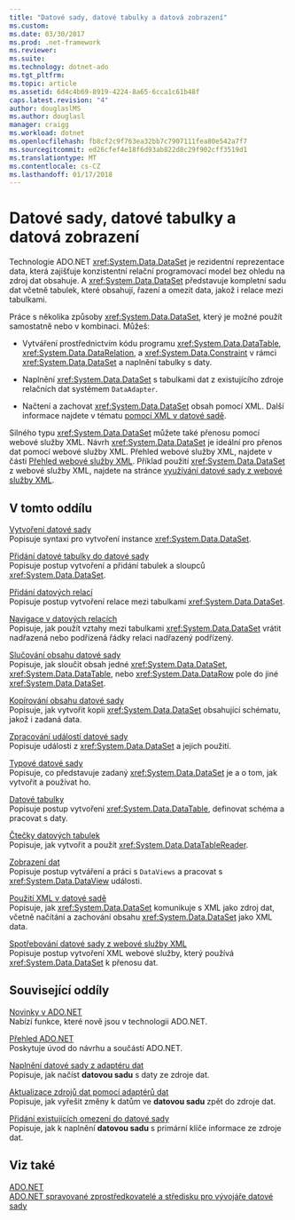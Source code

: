 ```yaml
---
title: "Datové sady, datové tabulky a datová zobrazení"
ms.custom: 
ms.date: 03/30/2017
ms.prod: .net-framework
ms.reviewer: 
ms.suite: 
ms.technology: dotnet-ado
ms.tgt_pltfrm: 
ms.topic: article
ms.assetid: 6d4c4b69-8919-4224-8a65-6cca1c61b48f
caps.latest.revision: "4"
author: douglaslMS
ms.author: douglasl
manager: craigg
ms.workload: dotnet
ms.openlocfilehash: fb8cf2c9f763ea32bb7c7907111fea80e542a7f7
ms.sourcegitcommit: ed26cfef4e18f6d93ab822d8c29f902cff3519d1
ms.translationtype: MT
ms.contentlocale: cs-CZ
ms.lasthandoff: 01/17/2018
---
```

# <a name="datasets-datatables-and-dataviews"></a>Datové sady, datové tabulky a datová zobrazení
Technologie ADO.NET <xref:System.Data.DataSet> je rezidentní reprezentace data, která zajišťuje konzistentní relační programovací model bez ohledu na zdroj dat obsahuje. A <xref:System.Data.DataSet> představuje kompletní sadu dat včetně tabulek, které obsahují, řazení a omezit data, jakož i relace mezi tabulkami.  
  
 Práce s několika způsoby <xref:System.Data.DataSet>, který je možné použít samostatně nebo v kombinaci. Můžeš:  
  
-   Vytváření prostřednictvím kódu programu <xref:System.Data.DataTable>, <xref:System.Data.DataRelation>, a <xref:System.Data.Constraint> v rámci <xref:System.Data.DataSet> a naplnění tabulky s daty.  
  
-   Naplnění <xref:System.Data.DataSet> s tabulkami dat z existujícího zdroje relačních dat systémem `DataAdapter`.  
  
-   Načtení a zachovat <xref:System.Data.DataSet> obsah pomocí XML. Další informace najdete v tématu [pomocí XML v datové sadě](../../../../../docs/framework/data/adonet/dataset-datatable-dataview/using-xml-in-a-dataset.md).  
  
 Silného typu <xref:System.Data.DataSet> můžete také přenosu pomocí webové služby XML. Návrh <xref:System.Data.DataSet> je ideální pro přenos dat pomocí webové služby XML. Přehled webové služby XML, najdete v části [Přehled webové služby XML](http://msdn.microsoft.com/en-us/9db0c7b8-bca6-462b-9be5-f5f9a7f05a4d). Příklad použití <xref:System.Data.DataSet> z webové služby XML, najdete na stránce [využívání datové sady z webové služby XML](../../../../../docs/framework/data/adonet/dataset-datatable-dataview/consuming-a-dataset-from-an-xml-web-service.md).  
  
## <a name="in-this-section"></a>V tomto oddílu  
 [Vytvoření datové sady](../../../../../docs/framework/data/adonet/dataset-datatable-dataview/creating-a-dataset.md)  
 Popisuje syntaxi pro vytvoření instance <xref:System.Data.DataSet>.  
  
 [Přidání datové tabulky do datové sady](../../../../../docs/framework/data/adonet/dataset-datatable-dataview/adding-a-datatable-to-a-dataset.md)  
 Popisuje postup vytvoření a přidání tabulek a sloupců <xref:System.Data.DataSet>.  
  
 [Přidání datových relací](../../../../../docs/framework/data/adonet/dataset-datatable-dataview/adding-datarelations.md)  
 Popisuje postup vytvoření relace mezi tabulkami <xref:System.Data.DataSet>.  
  
 [Navigace v datových relacích](../../../../../docs/framework/data/adonet/dataset-datatable-dataview/navigating-datarelations.md)  
 Popisuje, jak použít vztahy mezi tabulkami <xref:System.Data.DataSet> vrátit nadřazená nebo podřízená řádky relaci nadřazený podřízený.  
  
 [Slučování obsahu datové sady](../../../../../docs/framework/data/adonet/dataset-datatable-dataview/merging-dataset-contents.md)  
 Popisuje, jak sloučit obsah jedné <xref:System.Data.DataSet>, <xref:System.Data.DataTable>, nebo <xref:System.Data.DataRow> pole do jiné <xref:System.Data.DataSet>.  
  
 [Kopírování obsahu datové sady](../../../../../docs/framework/data/adonet/dataset-datatable-dataview/copying-dataset-contents.md)  
 Popisuje, jak vytvořit kopii <xref:System.Data.DataSet> obsahující schématu, jakož i zadaná data.  
  
 [Zpracování událostí datové sady](../../../../../docs/framework/data/adonet/dataset-datatable-dataview/handling-dataset-events.md)  
 Popisuje události z <xref:System.Data.DataSet> a jejich použití.  
  
 [Typové datové sady](../../../../../docs/framework/data/adonet/dataset-datatable-dataview/typed-datasets.md)  
 Popisuje, co představuje zadaný <xref:System.Data.DataSet> je a o tom, jak vytvořit a používat ho.  
  
 [Datové tabulky](../../../../../docs/framework/data/adonet/dataset-datatable-dataview/datatables.md)  
 Popisuje postup vytvoření <xref:System.Data.DataTable>, definovat schéma a pracovat s daty.  
  
 [Čtečky datových tabulek](../../../../../docs/framework/data/adonet/dataset-datatable-dataview/datatablereaders.md)  
 Popisuje, jak vytvořit a použít <xref:System.Data.DataTableReader>.  
  
 [Zobrazení dat](../../../../../docs/framework/data/adonet/dataset-datatable-dataview/dataviews.md)  
 Popisuje postup vytváření a práci s `DataViews` a pracovat s <xref:System.Data.DataView> události.  
  
 [Použití XML v datové sadě](../../../../../docs/framework/data/adonet/dataset-datatable-dataview/using-xml-in-a-dataset.md)  
 Popisuje, jak <xref:System.Data.DataSet> komunikuje s XML jako zdroj dat, včetně načítání a zachování obsahu <xref:System.Data.DataSet> jako XML data.  
  
 [Spotřebování datové sady z webové služby XML](../../../../../docs/framework/data/adonet/dataset-datatable-dataview/consuming-a-dataset-from-an-xml-web-service.md)  
 Popisuje postup vytvoření XML webové služby, který používá <xref:System.Data.DataSet> k přenosu dat.  
  
## <a name="related-sections"></a>Související oddíly  
 [Novinky v ADO.NET](../../../../../docs/framework/data/adonet/whats-new.md)  
 Nabízí funkce, které nově jsou v technologii ADO.NET.  
  
 [Přehled ADO.NET](../../../../../docs/framework/data/adonet/ado-net-overview.md)  
 Poskytuje úvod do návrhu a součástí ADO.NET.  
  
 [Naplnění datové sady z adaptéru dat](../../../../../docs/framework/data/adonet/populating-a-dataset-from-a-dataadapter.md)  
 Popisuje, jak načíst **datovou sadu** s daty ze zdroje dat.  
  
 [Aktualizace zdrojů dat pomocí adaptérů dat](../../../../../docs/framework/data/adonet/updating-data-sources-with-dataadapters.md)  
 Popisuje, jak vyřešit změny k datům ve **datovou sadu** zpět do zdroje dat.  
  
 [Přidání existujících omezení do datové sady](../../../../../docs/framework/data/adonet/adding-existing-constraints-to-a-dataset.md)  
 Popisuje, jak k naplnění **datovou sadu** s primární klíče informace ze zdroje dat.  
  
## <a name="see-also"></a>Viz také  
 [ADO.NET](../../../../../docs/framework/data/adonet/index.md)  
 [ADO.NET spravované zprostředkovatelé a středisku pro vývojáře datové sady](http://go.microsoft.com/fwlink/?LinkId=217917)
